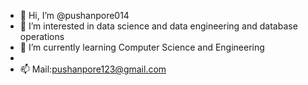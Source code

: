 - 👋 Hi, I’m @pushanpore014
- 👀 I’m interested in data science and data engineering and database operations
- 🌱 I’m currently learning Computer Science and Engineering 
- 
- 📫 Mail:pushanpore123@gmail.com

<!---
pushanpore014/pushanpore014 is a ✨ special ✨ repository because its `README.md` (this file) appears on your GitHub profile.
You can click the Preview link to take a look at your changes.
--->
